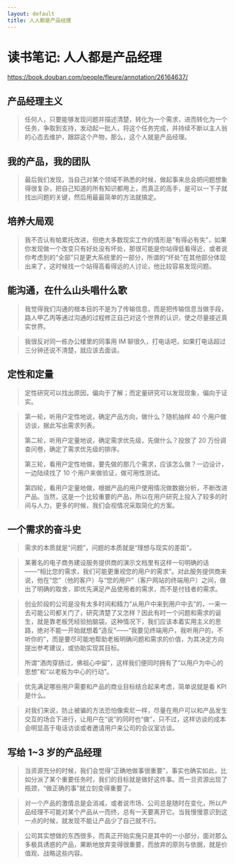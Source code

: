 ```yaml
---
layout: default
title: 人人都是产品经理
---
```


# 读书笔记: 人人都是产品经理

<https://book.douban.com/people/fleure/annotation/26164637/>
## 产品经理主义

> 任何人，只要能够发现问题并描述清楚，转化为一个需求，进而转化为一个任务，争取到支持，发动起一批人，将这个任务完成，并持续不断以主人翁的心态去维护，跟踪这个产物，那么，这个人就是产品经理。
>

## 我的产品，我的团队

> 最后我们发现，当自己对某个领域不熟悉的时候，做起事来总会把问题想象得很复杂，把自己知道的所有知识都用上，而真正的高手，是可以一下子就找出问题的关键，然后用最最简单的方法就搞定。
>

## 培养大局观

> 我不否认有帕累托改进，但绝大多数现实工作的情形是“有得必有失”，如果你发现做一个改变只有好处没有坏处，那很可能是你站得低看得近，或者说你考虑到的“全部”只是更大系统里的一部分，所谓的“坏处”在其他部分体现出来了，这时候找一个站得高看得远的人讨论，他比较容易发现问题。
>

## 能沟通，在什么山头唱什么歌

> 我觉得我们沟通的根本目的不是为了传输信息，而是把传输信息当做手段，路人甲乙丙等通过沟通的过程修正自己对这个世界的认识，使之尽量接近真实世界。
>



> 我很反对同一栋办公楼里的同事用 IM 聊很久，打电话吧，如果打电话超过三分钟还说不清楚，就应该去面谈。
>

## 定性和定量

> 定性研究可以找出原因，偏向于了解；而定量研究可以发现现象，偏向于证实。
>



> 第一轮，听用户定性地说，确定产品方向，做什么？随机抽样 40 个用户做访谈，据此写出需求列表。
>
> 第二轮，听用户定量地说，确定需求优先级，先做什么？投放了 20 万份调查问卷，确定了需求优先级的排序。
>
> 第三轮，看用户定性地做，要先做的那几个需求，应该怎么做？一边设计，一边陆续找了 10 个用户来做验证，做可用性测试。
>
> 第四轮，看用户定量地做，根据产品的用户使用情况做数据分析，不断改进产品。当然，这是一个比较重要的产品，所以在用户研究上投入了较多的时间与人力，更多的时候，我们会视情况采取简化的方案。
>

## 一个需求的奋斗史

> 需求的本质就是“问题”，问题的本质就是“理想与现实的差距”。
>



> 某著名的电子商务建设服务提供商的演示文档里有这样一句明确的话——“相比您的需求，我们可能更重视您的用户的需求”。对此服务提供商来说，他在“您”（他的客户）与“您的用户”（客户网站的终端用户）之间，做出了明确的取舍，即优先满足产品使用者的需求，而不是付钱者的需求。
>



> 创业阶段的公司是没有太多时间和精力“从用户中来到用户中去”的，一来一去可能公司都关门了，研究清楚了又怎样？因此有时一个问题和需求的诞生，就是靠老板凭经验拍脑袋。这种情况下，我们应该本着实用主义的思路，绝对不能一开始就想着“造反”——“我要见终端用户，我听用户的，不听你的”，而是要尽可能地帮助老板明确问题和需求的价值，为其决定方向提出参考建议，或协助实现其目标。
>
> 所谓“酒肉穿肠过，佛祖心中留”，这样我们便同时拥有了“以用户为中心的思想”和“以老板为中心的行动”。
>



> 优先满足哪些用户需要和产品的商业目标结合起来考虑，简单说就是看 KPI 是什么。
>



> 对我们来说，防止被骗的方法恐怕像索尼一样，尽量在用户可以和产品发生交互的场合下进行，让用户在“说”的同时也“做”，只不过，这样访谈的成本会明显高于电话访谈或者邀请用户来公司的会议室访谈。
>







## 写给 1~3 岁的产品经理

> 当资源充分的时候，我们会觉得“正确地做事很重要”，事实也确实如此，比如分派了某个重要任务时，我们的目标就是做好这件事。而一旦资源出现了瓶颈，“做正确的事”就立刻变得重要了。
>



> 对一个产品的激情总是会消减，或者说市场、公司总是随时在变化，所以产品经理不可能对某个产品从一而终，总有一天要离开它。当我慢慢意识到这一点的时候，就发现不能让产品少了自己就不行。
>



> 公司其实想做的东西很多，而真正开始实施只是其中的一小部分，面对那么多极具诱惑的产品，果断地放弃变得很重要，而放弃的原则与依据，就是价值观、战略这些内容。
>

